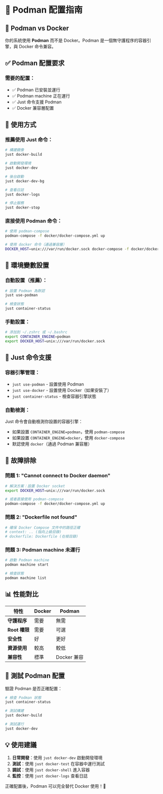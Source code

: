 # 🐳 Podman 配置指南

## 🎯 **Podman vs Docker**

你的系統使用 **Podman** 而不是 Docker。Podman 是一個無守護程序的容器引擎，與 Docker 命令兼容。

## ✅ **Podman 配置要求**

### **需要的配置**：

-   ✅ Podman 已安裝並運行
-   ✅ Podman machine 正在運行
-   ✅ Just 命令支援 Podman
-   ✅ Docker 兼容層配置

## 🚀 **使用方式**

### **推薦使用 Just 命令**：

```bash
# 構建鏡像
just docker-build

# 啟動開發環境
just docker-dev

# 後台啟動
just docker-dev-bg

# 查看日誌
just docker-logs

# 停止服務
just docker-stop
```

### **直接使用 Podman 命令**：

```bash
# 使用 podman-compose
podman-compose -f docker/docker-compose.yml up

# 使用 docker 命令（通過兼容層）
DOCKER_HOST=unix:///var/run/docker.sock docker-compose -f docker/docker-compose.yml up
```

## 🔧 **環境變數設置**

### **自動設置（推薦）**：

```bash
# 設置 Podman 為默認
just use-podman

# 檢查狀態
just container-status
```

### **手動設置**：

```bash
# 添加到 ~/.zshrc 或 ~/.bashrc
export CONTAINER_ENGINE=podman
export DOCKER_HOST=unix:///var/run/docker.sock
```

## 🎯 **Just 命令支援**

### **容器引擎管理**：

-   `just use-podman` - 設置使用 Podman
-   `just use-docker` - 設置使用 Docker（如果安裝了）
-   `just container-status` - 檢查容器引擎狀態

### **自動檢測**：

Just 命令會自動檢測你設置的容器引擎：

-   如果設置 `CONTAINER_ENGINE=podman`，使用 `podman-compose`
-   如果設置 `CONTAINER_ENGINE=docker`，使用 `docker-compose`
-   默認使用 `docker`（通過 Podman 兼容層）

## 🐛 **故障排除**

### **問題 1: "Cannot connect to Docker daemon"**

```bash
# 解決方案：設置 Docker socket
export DOCKER_HOST=unix:///var/run/docker.sock

# 或者直接使用 podman-compose
podman-compose -f docker/docker-compose.yml up
```

### **問題 2: "Dockerfile not found"**

```bash
# 確保 Docker Compose 文件中的路徑正確
# context: .. (指向上級目錄)
# dockerfile: Dockerfile (在根目錄)
```

### **問題 3: Podman machine 未運行**

```bash
# 啟動 Podman machine
podman machine start

# 檢查狀態
podman machine list
```

## 📊 **性能對比**

| 特性          | Docker | Podman      |
| ------------- | ------ | ----------- |
| **守護程序**  | 需要   | 無需        |
| **Root 權限** | 需要   | 可選        |
| **安全性**    | 好     | 更好        |
| **資源使用**  | 較高   | 較低        |
| **兼容性**    | 標準   | Docker 兼容 |

## 🧪 **測試 Podman 配置**

驗證 Podman 是否正確配置：

```bash
# 檢查 Podman 狀態
just container-status

# 測試構建
just docker-build

# 測試運行
just docker-dev
```

## 💡 **使用建議**

1. **日常開發**：使用 `just docker-dev` 啟動開發環境
2. **測試**：使用 `just docker-test` 在容器中運行測試
3. **調試**：使用 `just docker-shell` 進入容器
4. **監控**：使用 `just docker-logs` 查看日誌

正確配置後，Podman 可以完全替代 Docker 使用！🎊
